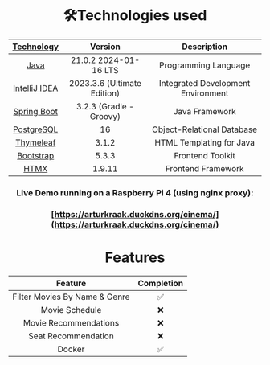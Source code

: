 <h1 align="center">🛠️Technologies used</h1>


<div align="center">

| [Technology](https://www.youtube.com/watch?v=hdHBCu3tv24) | __Version__  | __Description__ |
| :---: | :---: | :---: |
| [Java](https://www.oracle.com/java/technologies/downloads/#jdk21-windows)  | 21.0.2 2024-01-16 LTS | Programming Language |
| [IntelliJ IDEA](https://www.jetbrains.com/idea/)  |  2023.3.6 (Ultimate Edition) | Integrated Development Environment |
| [Spring Boot](https://spring.io/projects/spring-boot) | 3.2.3 (Gradle - Groovy) | Java Framework |
| [PostgreSQL](https://www.postgresql.org/) | 16 | Object-Relational Database |
| [Thymeleaf](https://www.thymeleaf.org/) | 3.1.2 | HTML Templating for Java |
| [Bootstrap](https://getbootstrap.com/) | 5.3.3 | Frontend Toolkit |
| [HTMX](https://htmx.org/) | 1.9.11 | Frontend Framework |

### Live Demo running on a Raspberry Pi 4 (using nginx proxy):
### [https://arturkraak.duckdns.org/cinema/](https://arturkraak.duckdns.org/cinema/)

# Features
| Feature | Completion |
| :---: | :---: |
| Filter Movies By Name & Genre | ✅ |
| Movie Schedule | ❌ |
| Movie Recommendations | ❌ |
| Seat Recommendation | ❌ |
| Docker | ✅ |
</div>
